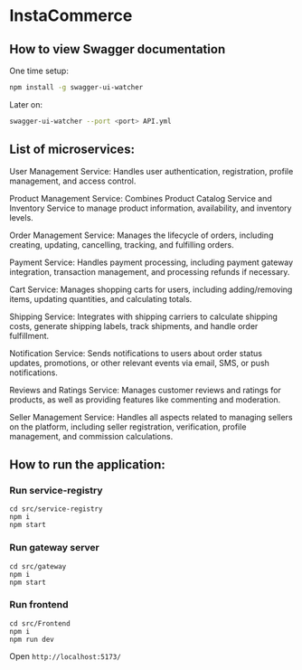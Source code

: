 # InstaCommerce

## How to view Swagger documentation

One time setup:

```sh
npm install -g swagger-ui-watcher
```

Later on:
```sh
swagger-ui-watcher --port <port> API.yml
```

## List of microservices:
User Management Service: Handles user authentication, registration, profile management, and access control.

Product Management Service: Combines Product Catalog Service and Inventory Service to manage product information, availability, and inventory levels.

Order Management Service: Manages the lifecycle of orders, including creating, updating, cancelling, tracking, and fulfilling orders.

Payment Service: Handles payment processing, including payment gateway integration, transaction management, and processing refunds if necessary.

Cart Service: Manages shopping carts for users, including adding/removing items, updating quantities, and calculating totals.

Shipping Service: Integrates with shipping carriers to calculate shipping costs, generate shipping labels, track shipments, and handle order fulfillment.

Notification Service: Sends notifications to users about order status updates, promotions, or other relevant events via email, SMS, or push notifications.

Reviews and Ratings Service: Manages customer reviews and ratings for products, as well as providing features like commenting and moderation.

Seller Management Service: Handles all aspects related to managing sellers on the platform, including seller registration, verification, profile management, and commission calculations.

## How to run the application:

### Run service-registry 
```
cd src/service-registry
npm i
npm start
```

### Run gateway server
```
cd src/gateway
npm i
npm start
```

### Run frontend
```
cd src/Frontend
npm i
npm run dev
```

Open `http://localhost:5173/`

